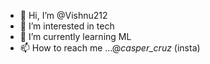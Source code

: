 - 👋 Hi, I’m @Vishnu212
- 👀 I’m interested in tech
- 🌱 I’m currently learning ML
- 📫 How to reach me ...@_casper_cruz_ (insta)

<!---
Vishnu212/Vishnu212 is a ✨ special ✨ repository because its `README.md` (this file) appears on your GitHub profile.
You can click the Preview link to take a look at your changes.
--->
